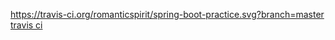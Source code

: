 https://travis-ci.org/romanticspirit/spring-boot-practice.svg?branch=master
[travis ci](https://travis-ci.org/romanticspirit/spring-boot-practice/builds)
